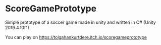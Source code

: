 # ScoreGamePrototype

Simple prototype of a soccer game made in unity and written in C# (Unity 2019.4.10f1)

You can play on https://tolgahankurtdere.itch.io/scoregameprototype
